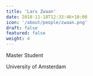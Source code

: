 ```yaml
---
title: 'Lars Zwaan'
date: 2018-11-18T12:33:46+10:00
icon: '/about/people/zwaan.png'
draft: false
featured: false
weight: 4
---
```


Master Student

University of Amsterdam
